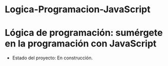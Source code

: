 # Logica-Programacion-JavaScript
<h1>Lógica de programación: sumérgete en la programación con JavaScript</h1>

- Estado del proyecto: En construcción.
